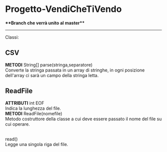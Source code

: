 <h1>Progetto-VendiCheTiVendo</h1>
<b>**Branch che verrà unito al master**</b>
<hr>
Classi:<br>
<h2>CSV</h2>
<b>METODI</b>
String[] parse(stringa,separatore)<br>
Converte la stringa passata in un array di stringhe, in ogni posizione dell'array ci sarà un campo della stringa letta.<br>

<h2>ReadFile</h2>
<b>ATTRIBUTI</b>
int EOF<br>
Indica la lunghezza del file.<br>
<b>METODI</b>
ReadFile(nomefile)<br>
Metodo costruttore della classe a cui deve essere passato il nome del file su cui operare.<br><br>

read()<br>
Legge una singola riga del file.<br>
